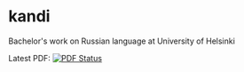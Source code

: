 kandi
=====

Bachelor's work on Russian language at University of Helsinki

Latest PDF: [![PDF Status](https://www.sharelatex.com/github/repos/mristeli/kandi/builds/latest/badge.svg)](https://www.sharelatex.com/github/repos/mristeli/kandi/builds/latest/output.pdf)
